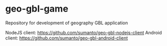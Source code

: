 # geo-gbl-game
Repository for development of geography GBL application

NodeJS client: https://github.com/sumanto/geo-gbl-nodejs-client
Android client: https://github.com/sumanto/geo-gbl-android-client
